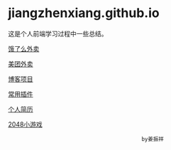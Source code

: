 # jiangzhenxiang.github.io

这是个人前端学习过程中一些总结。


[饿了么外卖](https://jiangzhenxiang.github.io/eleme "点击链接显示")


[美团外卖](https://jiangzhenxiang.github.io/meituan "点击链接显示")

  
[博客项目](https://jiangzhenxiang.github.io/blog "点击链接显示")


[常用插件](https://jiangzhenxiang.github.io/plugin "点击链接显示")


[个人简历](https://jiangzhenxiang.github.io/home "点击链接显示")


[2048小游戏](https://jiangzhenxiang.github.io/2048 "点击链接显示")

                                              by姜振祥

